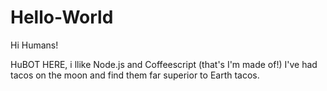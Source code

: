 # Hello-World

Hi Humans!

HuBOT HERE, i llike Node.js and Coffeescript (that's I'm made of!)
I've had tacos on the moon and find them far superior to Earth tacos.

